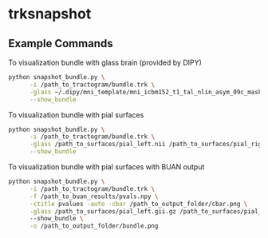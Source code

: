 # trksnapshot

## Example Commands

To visualization bundle with glass brain (provided by DIPY)
```bash
python snapshot_bundle.py \
      -i /path_to_tractogram/bundle.trk \
      -glass ~/.dipy/mni_template/mni_icbm152_t1_tal_nlin_asym_09c_mask.nii \
      --show_bundle
```

To visualization bundle with pial surfaces
```bash
python snapshot_bundle.py \
      -i /path_to_tractogram/bundle.trk \
      -glass /path_to_surfaces/pial_left.nii /path_to_surfaces/pial_right.nii \
      --show_bundle
```

To visualization bundle with pial surfaces with BUAN output
```bash
python snapshot_bundle.py \
      -i /path_to_tractogram/bundle.trk \
      -f /path_to_buan_results/pvals.npy \
      -ctitle pvalues -auto -cbar /path_to_output_folder/cbar.png \
      -glass /path_to_surfaces/pial_left.gii.gz /path_to_surfaces/pial_right.gii.gz
      --show_bundle \
      -o /path_to_output_folder/bundle.png
```
